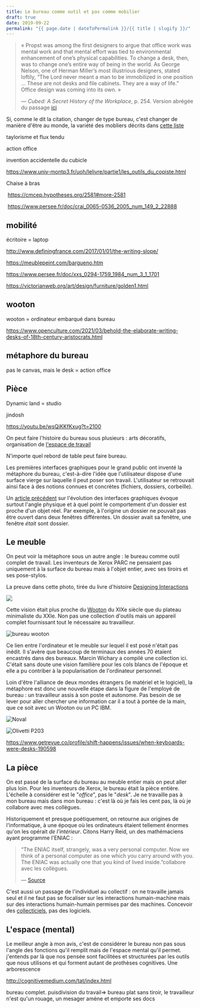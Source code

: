 ```yaml
---
title: Le bureau comme outil et pas comme mobilier
draft: true
date: 2019-09-22
permalink: "{{ page.date | dateToPermalink }}/{{ title | slugify }}/"
---
```


> « Propst was among the first designers to argue that office work was mental work and that mental effort was tied to environmental enhancement of one’s physical capabilities. To change a desk, then, was to change one’s entire way of being in the world. As George Nelson, one of Herman Miller’s most illustrious designers, stated loftily, “The Lord never meant a man to be immobilized in one position … These are not desks and file cabinets. They are a way of life.” Office design was coming into its own. »
>
> — *Cubed: A Secret History of the Workplace*, p. 254. Version abrégée du passage [ici](https://www.wired.com/2014/04/how-offices-accidentally-became-hellish-cubicle-farms/)

Si, comme le dit la citation, changer de type bureau, c'est changer de manière d'être au monde, la variété des mobliers décrits dans [cette liste](https://en.wikipedia.org/wiki/List_of_desk_forms_and_types)

taylorisme et flux tendu

action office

invention accidentelle du cubicle

https://www.univ-montp3.fr/uoh/lelivre/partie1/les_outils_du_copiste.html

Chaise à bras

​	https://cmcep.hypotheses.org/2581#more-2581

​	https://www.persee.fr/doc/crai_0065-0536_2005_num_149_2_22888

## mobilité

écritoire = laptop

http://www.definingfrance.com/2017/01/01/the-writing-slope/

https://meublepeint.com/bargueno.htm	

https://www.persee.fr/doc/xxs_0294-1759_1984_num_3_1_1701

https://victorianweb.org/art/design/furniture/golden1.html

## wooton

wooton = ordinateur embarqué dans bureau

https://www.openculture.com/2021/03/behold-the-elaborate-writing-desks-of-18th-century-aristocrats.html

## métaphore du bureau 

pas le canvas, mais le desk = action office

## Pièce

Dynamic land = studio

jindosh

https://youtu.be/wsQiKKfKxug?t=2100

On peut faire l'histoire du bureau sous plusieurs : arts décoratifs, organisation de [l'espace de travail](https://www.theguardian.com/books/2014/jul/03/cubed-secret-history-workplace-nikil-saval-review)

N'importe quel rebord de table peut faire bureau.

Les premières interfaces graphiques pour le grand public ont inventé la métaphore du bureau, c'est-à-dire l'idée que l'utilisateur dispose d'une surface vierge sur laquelle il peut poser son travail. L'utilisateur se retrouvait ainsi face à des notions connues et concrètes (fichiers, dossiers, corbeille).

Un [article précédent](https://toutcequibouge.net/2015/05/dune-metaphore-oubliee-macintosh-et-le-lent-declin-du-bureau/) sur l'évolution des interfaces graphiques évoque surtout l'angle physique et à quel point le comportement d'un dossier est proche d'un objet réel. Par exemple, à l'origine un dossier ne pouvait pas être ouvert dans deux fenêtres différentes. Un dossier avait sa fenêtre, une fenêtre _était_ sont dossier.

## Le meuble

On peut voir la métaphore sous un autre angle : le bureau comme outil complet de travail. Les inventeurs de Xerox PARC ne pensaient pas uniquement à la surface du bureau mais à l'objet entier, avec ses tiroirs et ses pose-stylos.

La preuve dans cette photo, tirée du livre d'histoire [Designing Interactions](http://www.designinginteractions.com/chapters/1)

![](ch_1.jpg)

Cette vision était plus proche du [Wooton](https://en.wikipedia.org/wiki/Wooton_desk) du XIXe siècle que du plateau minimaliste du XXIe. Non pas une collection d'outils mais un appareil complet fournissant tout le nécessaire au travailleur.

![bureau wooton](wooton.png "Bureau Wooton")

Ce lien entre l'ordinateur et le meuble sur lequel il est posé n'était pas inédit. Il s'avère que beaucoup de terminaux des années 70 étaient encastrés dans des bureaux. Marcin Wichary a compilé une collection ici. C'était sans doute une vision familière pour les cols blancs de l'époque et elle a pu contriber à la popularisation de l'ordinateur personnel.

Loin d'être l'alliance de deux mondes étrangers (le matériel et le logiciel), la métaphore est donc une nouvelle étape dans la figure de l'employé de bureau : un travailleur assis à son poste et autonome. Pas besoin de se lever pour aller chercher une information car il a tout à portée de la main, que ce soit avec un Wooton ou un PC IBM.

![Noval](42517adeeac3869c0a751c781342763e-942x1024.jpeg "Noval")



![Olivetti P203](c0e96c86f6823f20d0cf1497c375caba.jpeg "Olivetti P203")

https://www.getrevue.co/profile/shift-happens/issues/when-keyboards-were-desks-190598

## La pièce

On est passé de la surface du bureau au meuble entier mais on peut aller plus loin. Pour les inventeurs de Xerox, le bureau était la pièce entière. L'échelle à considérer est le "_office_", pas le "_desk_". Je ne travaille pas à mon bureau mais dans mon bureau : c'est là où je fais les cent pas, là où je collabore avec mes collègues.

Historiquement et presque poétiquement, on retourne aux origines de l'informatique, à une époque où les ordinateurs étaient tellement énormes qu'on les opérait _de l'intérieur_. Citons Harry Reid, un des mathémaciens ayant programme l'ENIAC :

> “The ENIAC itself, strangely, was a very personal computer. Now we think of a personal computer as one which you carry around with you. The ENIAC was actually one that you kind of lived inside.”collabore avec les collègues.
>
> — [Source](https://booktwo.org/notebook/living-inside-the-machine/)

C'est aussi un passage de l'individuel au collectif : on ne travaille jamais seul et il ne faut pas se focaliser sur les interactions humain-machine mais sur des interactions humain-humain permises par des machines. Concevoir des [collecticiels](https://fr.wikipedia.org/wiki/Groupware), pas des logiciels.

## L'espace (mental)

Le meilleur angle à mon avis, c'est de considérer le bureau non pas sous l'angle des fonctions qu'il remplit mais de l'espace mental qu'il permet. j'entends par là que nos pensée sont facilitées et structurées par les outils que nous utilisons et qui forment autant de prothèses cognitives. Une arborescence

http://cognitivemedium.com/tat/index.html

bureau complet. puisdivision du travail=> bureau plat sans tiroir, le travailleur n'est qu'un rouage, un mesager amène et emporte ses docs

